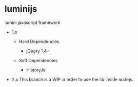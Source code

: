 # luminijs
lumini javascript framework

* 1.x
  * Hard Dependencies
    * jQuery 1.4+

  * Soft Dependencies
    * HistoryJs
    
* 2.x
  This branch is a WIP in order to use the lib inside nodejs.
